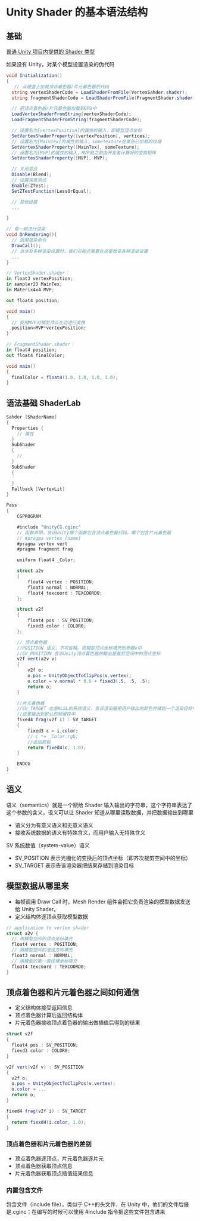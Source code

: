 # Unity Shader 的基本语法结构

## 基础

[普通 Unity 项目内提供的 Shader 类型](./unityshader.md)

如果没有 Unity，对某个模型设置渲染的伪代码

```C#
void Initialization()
{
   // 从硬盘上加载顶点着色器/片元着色器的代码
  string vertexShaderCode = LoadShaderFromFile(VertexSahder.shader);
  string fragmentShaderCode = LoadShaderFromFile(FragmentShader.shader);

  // 把顶点着色器/片元着色器加载到GPU中
  LoadVertexShaderFromString(vertexShaderCode);
  LoadFragmentShaderFromString(fragmentShaderCode);

  // 设置名为[vertexPosition]的属性的输入，即模型顶点坐标
  SetVertexShaderProperty([vertexPosition], vertices);
  // 设置名为[MainTex]的属性的输入，someTexture是某张已加载的纹理
  SetVertexShaderProperty([MainTex], someTexture);
  // 设置名为[MVP]的属性的输入，MVP是之前由开发者计算好的变换矩阵
  SetVertexShaderProperty([MVP], MVP);

  // 关闭混合
  Disable(Blend);
  // 设置深度测试
  Enable(ZTest);
  SetZTestFunction(LessOrEqual);

  // 其他设置
  ...

}

// 每一帧进行渲染
void OnRendering(){
  // 调用渲染命令
  DrawCall();
  // 当涉及多种渲染设置时，我们可能还需要在这里改变各种渲染设置
  ...
}

// VertexShader.shader：
in float3 vertexPosition;
in sampler2D MainTex;
in Materix4x4 MVP;

out float4 position;

void main()
{
  // 使用MVP对模型顶点左边进行变换
  position=MVP*vertexPosition;
}

// FragmentShader.shader：
in float4 position;
out float4 finalColor;

void main()
{
  finalColor = float4(1.0, 1.0, 1.0, 1.0);
}
```

## 语法基础 ShaderLab

```C#
Sahder [ShaderName]
{
  Properties {
    // 属性
  }
  SubShader
  {
    // 
  }
  SubShader
  {

  }
  Fallback [VertexLit]
}
```

```C#
Pass
{
    CGPROGRAM

    #include "UnityCG.cginc"
    // 函数声明，告诉Unity哪个函数包含顶点着色器代码，哪个包含片元着色器
    // #pragma vertex [name]
    #pragma vertex vert
    #pragma fragment frag

    uniform float4 _Color;

    struct a2v
    {
        float4 vertex : POSITION;
        float3 normal : NORMAL;
        float4 texcoord : TEXCOORD0;
    };

    struct v2f
    {
        float4 pos : SV_POSITION;
        fixed3 color : COLOR0;
    };

    // 顶点着色器
    //POSITION 语义，不可省略。把模型顶点坐标填充到参数v中
    //SV_POSITION 告诉Unity顶点着色器的输出是裁剪空间中的顶点坐标
    v2f vert(a2v v)
    {
        v2f o;
        o.pos = UnityObjectToClipPos(v.vertex);
        o.color = v.normal * 0.5 + fixed3(.5, .5, .5);
        return o;
    }

    //片元着色器
    //SV_TARGET 也是HLSL的系统语义，告诉渲染器把用户输出的颜色存储到一个渲染目标中
    //这里输出到默认的帧缓存中
    fixed4 frag(v2f i) : SV_TARGET
    {
        fixed3 c = i.color;
        // c *= _Color.rgb;
        //返回颜色
        return fixed4(c, 1.0);
    }

    ENDCG
}
```

## 语义

语义（semantics）就是一个赋给 Shader 输入输出的字符串，这个字符串表达了这个参数的含义，语义可以让 Shader 知道从哪里读取数据，并把数据输出到哪里

- 语义分为有意义语义和无意义语义
- 接收系统数据的语义有特殊含义，而用户输入无特殊含义

SV 系统数值（system-value）语义

- SV_POSITION 表示光栅化的变换后的顶点坐标（即齐次裁剪空间中的坐标）
- SV_TARGET 表示告诉渲染器把结果存储到渲染目标

## 模型数据从哪里来

- 每帧调用 Draw Call 时，Mesh Render 组件会把它负责渲染的模型数据发送给 Unity Shader。
- 定义结构体逐顶点获取模型数据

```C#
// application to vertex shader
struct a2v {
  // 用模型空间的顶点坐标填充
  float4 vertex : POSITION;
  // 用模型空间的法线方向填充
  float3 normal : NORMAL;
  // 用模型的第一套纹理坐标填充
  float4 texcoord : TEXCOORD0;
}
```

## 顶点着色器和片元着色器之间如何通信

- 定义结构体接受返回信息
- 顶点着色器计算后返回结构体
- 片元着色器接收顶点着色器的输出做插值后得到的结果

```C#
struct v2f
{
  float4 pos : SV_POSITION;
  fiexd3 color : COLOR0;
}

v2f vert(v2f v) : SV_POSITION
{
  v2f o;
  o.pos = UnityObjectToClipPos(v.vertex);
  o.color = ...
  return o;
}

fixed4 frag(v2f i) : SV_TARGET
{
  return fiexd4(i.color, 1.0);
}
```

### 顶点着色器和片元着色器的差别

- 顶点着色器逐顶点，片元着色器逐片元
- 顶点着色器获取顶点信息
- 片元着色器获取顶点插值结果信息

### 内置包含文件

包含文件（include file），类似于 C++的头文件，在 Unity 中，他们的文件后缀是.cginc；在编写的时候可以使用 #include 指令把这些文件包含进来
